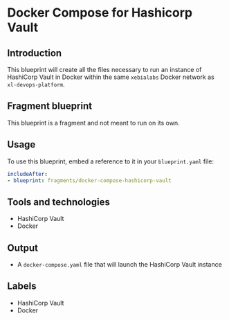 # Docker Compose for Hashicorp Vault

## Introduction

This blueprint will create all the files necessary to run an instance of HashiCorp Vault in Docker within the same `xebialabs` Docker network as `xl-devops-platform`.

## Fragment blueprint

This blueprint is a fragment and not meant to run on its own.

## Usage

To use this blueprint, embed a reference to it in your `blueprint.yaml` file:

```yaml
includeAfter:
- blueprint: fragments/docker-compose-hashicorp-vault
```

## Tools and technologies

* HashiCorp Vault
* Docker

## Output

* A `docker-compose.yaml` file that will launch the HashiCorp Vault instance

## Labels

* HashiCorp Vault
* Docker


